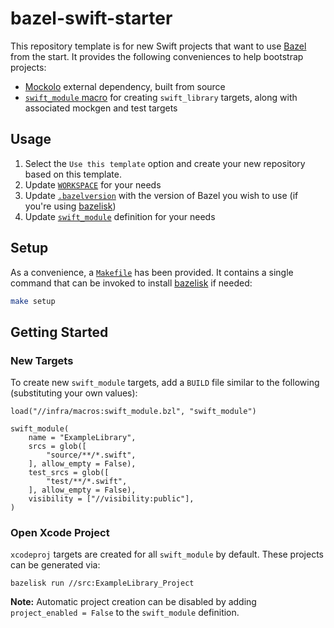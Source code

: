 # bazel-swift-starter

This repository template is for new Swift projects that want to use [Bazel](https://bazel.build) from the start. It provides the following conveniences to help bootstrap projects:
- [Mockolo](external/mockolo/BUILD) external dependency, built from source
- [`swift_module` macro](infra/macros/swift_module.bzl) for creating `swift_library` targets, along with associated mockgen and test targets

## Usage

1. Select the `Use this template` option and create your new repository based on this template.
2. Update [`WORKSPACE`](WORKSPACE) for your needs
3. Update [`.bazelversion`](.bazelversion) with the version of Bazel you wish to use (if you're using [bazelisk](https://github.com/bazelbuild/bazelisk))
4. Update [`swift_module`](infra/macros/swift_module.bzl) definition for your needs

## Setup

As a convenience, a [`Makefile`](Makefile) has been provided. It contains a single command that can be invoked to install [bazelisk](https://github.com/bazelbuild/bazelisk) if needed:
```bash
make setup
```

## Getting Started

### New Targets
To create new `swift_module` targets, add a `BUILD` file similar to the following (substituting your own values):
```
load("//infra/macros:swift_module.bzl", "swift_module")

swift_module(
    name = "ExampleLibrary",
    srcs = glob([
        "source/**/*.swift",
    ], allow_empty = False),
    test_srcs = glob([
        "test/**/*.swift",
    ], allow_empty = False),
    visibility = ["//visibility:public"],
)
```

### Open Xcode Project
`xcodeproj` targets are created for all `swift_module` by default. These projects can be generated via:
```
bazelisk run //src:ExampleLibrary_Project
```

**Note:** Automatic project creation can be disabled by adding `project_enabled = False` to the `swift_module` definition.
